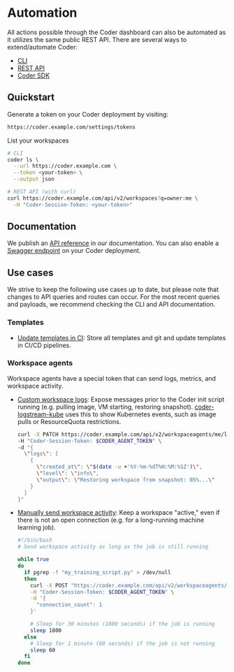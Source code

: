 # Automation

All actions possible through the Coder dashboard can also be automated as it utilizes the same public REST API. There are several ways to extend/automate Coder:

- [CLI](../cli.md)
- [REST API](../api/)
- [Coder SDK](https://pkg.go.dev/github.com/coder/coder/codersdk)

## Quickstart

Generate a token on your Coder deployment by visiting:

```sh
https://coder.example.com/settings/tokens
```

List your workspaces

```sh
# CLI
coder ls \
  --url https://coder.example.com \
  --token <your-token> \
  --output json

# REST API (with curl)
curl https://coder.example.com/api/v2/workspaces?q=owner:me \
  -H "Coder-Session-Token: <your-token>"
```

## Documentation

We publish an [API reference](../api/index.md) in our documentation. You can also enable a [Swagger endpoint](../cli/server.md#--swagger-enable) on your Coder deployment.

## Use cases

We strive to keep the following use cases up to date, but please note that changes to API queries and routes can occur. For the most recent queries and payloads, we recommend checking the CLI and API documentation.

### Templates

- [Update templates in CI](../templates/change-management.md): Store all templates and git and update templates in CI/CD pipelines.

### Workspace agents

Workspace agents have a special token that can send logs, metrics, and workspace activity.

- [Custom workspace logs](../api/agents.md#patch-workspace-agent-logs): Expose messages prior to the Coder init script running (e.g. pulling image, VM starting, restoring snapshot). [coder-logstream-kube](https://github.com/coder/coder-logstream-kube) uses this to show Kubernetes events, such as image pulls or ResourceQuota restrictions.

  ```sh
  curl -X PATCH https://coder.example.com/api/v2/workspaceagents/me/logs \
  -H "Coder-Session-Token: $CODER_AGENT_TOKEN" \
  -d "{
    \"logs\": [
      {
        \"created_at\": \"$(date -u +'%Y-%m-%dT%H:%M:%SZ')\",
        \"level\": \"info\",
        \"output\": \"Restoring workspace from snapshot: 05%...\"
      }
    ]
  }"
  ```

- [Manually send workspace activity](../api/agents.md#submit-workspace-agent-stats): Keep a workspace "active," even if there is not an open connection (e.g. for a long-running machine learning job).

  ```sh
  #!/bin/bash
  # Send workspace activity as long as the job is still running

  while true
  do
    if pgrep -f "my_training_script.py" > /dev/null
    then
      curl -X POST "https://coder.example.com/api/v2/workspaceagents/me/report-stats" \
      -H "Coder-Session-Token: $CODER_AGENT_TOKEN" \
      -d '{
        "connection_count": 1
      }'

      # Sleep for 30 minutes (1800 seconds) if the job is running
      sleep 1800
    else
      # Sleep for 1 minute (60 seconds) if the job is not running
      sleep 60
    fi
  done
  ```
